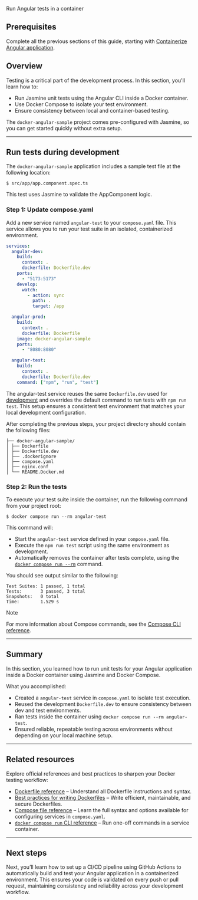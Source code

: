 Run Angular tests in a container


## Prerequisites

Complete all the previous sections of this guide, starting with [Containerize Angular application](containerize.md).

## Overview

Testing is a critical part of the development process. In this section, you'll learn how to:

- Run Jasmine unit tests using the Angular CLI inside a Docker container.
- Use Docker Compose to isolate your test environment.
- Ensure consistency between local and container-based testing.


The `docker-angular-sample` project comes pre-configured with Jasmine, so you can get started quickly without extra setup.

---

## Run tests during development

The `docker-angular-sample` application includes a sample test file at the following location:

```console
$ src/app/app.component.spec.ts
```

This test uses Jasmine to validate the AppComponent logic.

### Step 1: Update compose.yaml

Add a new service named `angular-test` to your `compose.yaml` file. This service allows you to run your test suite in an isolated, containerized environment.

```yaml {hl_lines="22-26",linenos=true}
services:
  angular-dev:
    build:
      context: .
      dockerfile: Dockerfile.dev
    ports:
      - "5173:5173"
    develop:
      watch:
        - action: sync
          path: .
          target: /app

  angular-prod:
    build:
      context: .
      dockerfile: Dockerfile
    image: docker-angular-sample
    ports:
      - "8080:8080"

  angular-test:
    build:
      context: .
      dockerfile: Dockerfile.dev
    command: ["npm", "run", "test"]

```

The angular-test service reuses the same `Dockerfile.dev` used for [development](develop.md) and overrides the default command to run tests with `npm run test`. This setup ensures a consistent test environment that matches your local development configuration.


After completing the previous steps, your project directory should contain the following files:

```text
├── docker-angular-sample/
│ ├── Dockerfile
│ ├── Dockerfile.dev
│ ├── .dockerignore
│ ├── compose.yaml
│ ├── nginx.conf
│ └── README.Docker.md
```

### Step 2: Run the tests

To execute your test suite inside the container, run the following command from your project root:

```console
$ docker compose run --rm angular-test
```

This command will:
- Start the `angular-test` service defined in your `compose.yaml` file.
- Execute the `npm run test` script using the same environment as development.
- Automatically removes the container after tests complete, using the [`docker compose run --rm`](/engine/reference/commandline/compose_run) command.

You should see output similar to the following:

```shell
Test Suites: 1 passed, 1 total
Tests:       3 passed, 3 total
Snapshots:   0 total
Time:        1.529 s
```

> [!NOTE]
> For more information about Compose commands, see the [Compose CLI
> reference](/reference/cli/docker/compose/_index.md).

---

## Summary

In this section, you learned how to run unit tests for your Angular application inside a Docker container using Jasmine and Docker Compose.

What you accomplished:
- Created a `angular-test` service in `compose.yaml` to isolate test execution.
- Reused the development `Dockerfile.dev` to ensure consistency between dev and test environments.
- Ran tests inside the container using `docker compose run --rm angular-test`.
- Ensured reliable, repeatable testing across environments without depending on your local machine setup.

---

## Related resources

Explore official references and best practices to sharpen your Docker testing workflow:

- [Dockerfile reference](/reference/dockerfile/) – Understand all Dockerfile instructions and syntax.
- [Best practices for writing Dockerfiles](/develop/develop-images/dockerfile_best-practices/) – Write efficient, maintainable, and secure Dockerfiles.
- [Compose file reference](/compose/compose-file/) – Learn the full syntax and options available for configuring services in `compose.yaml`.  
- [`docker compose run` CLI reference](/reference/cli/docker/compose/run/) – Run one-off commands in a service container.
---

## Next steps

Next, you’ll learn how to set up a CI/CD pipeline using GitHub Actions to automatically build and test your Angular application in a containerized environment. This ensures your code is validated on every push or pull request, maintaining consistency and reliability across your development workflow.
